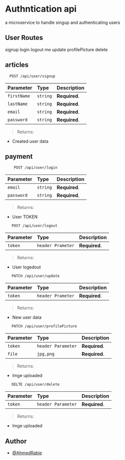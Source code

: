 # Authntication api 

a microservice to handle singup and authenticating users


## User Routes

  signup
  login
  logout
  me
  update
  profilePicture
  delete



## articles

``` http
  POST /api/user/signup
```

| Parameter | Type     | Description                |
| :-------- | :------- | :------------------------- |
| `firstName` | `string` | **Required**.   |
| `lastName` | `string` | **Required**.   |
| `email` | `string` | **Required**.   |
| `password` | `string` | **Required**.   |



> Returns:

  * Created user data



## payment

``` http
    POST /api/user/login
```

| Parameter | Type     | Description                |
| :-------- | :------- | :------------------------- |
| `email` | `string` | **Required**.   |
| `password` | `string` | **Required**.   |



> Returns:
*  User TOKEN

``` http
   POST /api/user/logout
```

| Parameter | Type     | Description                |
| :-------- | :------- | :------------------------- |
| `token` | `header Prameter` | **Required**.   |


> Returns:
* User logedout



``` http
   PATCH /api/user/update
```

| Parameter | Type     | Description                |
| :-------- | :------- | :------------------------- |
| `token` | `header Prameter` | **Required**.   |


> Returns:
* New user data



``` http
   PATCH /api/user/profilePicture
```

| Parameter | Type     | Description                |
| :-------- | :------- | :------------------------- |
| `token` | `header Parameter` | **Required**.   |
| `file` | `jpg,png` | **Required**.   |


> Returns:
* Imge uploaded



``` http
   DELTE /api/user/delete
```

| Parameter | Type     | Description                |
| :-------- | :------- | :------------------------- |
| `token` | `header Parameter` | **Required**.   |



> Returns:
* Imge uploaded




## Author
- [@AhmedRabie](https://github.com/ARMMM96)



